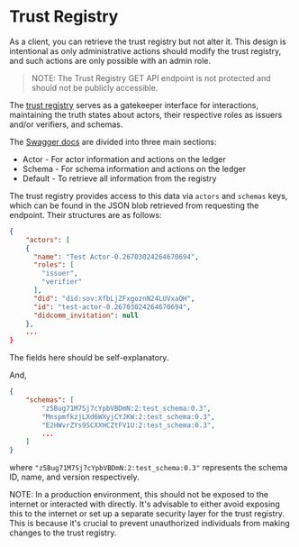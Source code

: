 # Trust Registry

As a client, you can retrieve the trust registry but not alter it. This design is intentional as only administrative actions should modify the trust registry, and such actions are only possible with an admin role.

> NOTE: The Trust Registry GET API endpoint is not protected and should not be publicly accessible.

The [trust registry](http://localhost:8001/docs) serves as a gatekeeper interface for interactions, maintaining the truth states about actors, their respective roles as issuers and/or verifiers, and schemas.

The [Swagger docs](http://localhost:8001/docs) are divided into three main sections:

- Actor - For actor information and actions on the ledger
- Schema - For schema information and actions on the ledger
- Default - To retrieve all information from the registry

The trust registry provides access to this data via `actors` and `schemas` keys, which can be found in the JSON blob retrieved from requesting the endpoint. Their structures are as follows:

```json
{
    "actors": [
    {
      "name": "Test Actor-0.26703024264670694",
      "roles": [
        "issuer",
        "verifier"
      ],
      "did": "did:sov:XfbLjZFxgoznN24LUVxaQH",
      "id": "test-actor-0.26703024264670694",
      "didcomm_invitation": null
    },
    ...
}
```

The fields here should be self-explanatory.

And,

```json
{
    "schemas": [
        "z5Bug71M7Sj7cYpbVBDmN:2:test_schema:0.3",
        "MnspmfkzjLXd6WXyjCYJKW:2:test_schema:0.3",
        "E2HWvrZYs9SCXXHCZtFV1U:2:test_schema:0.3",
        ...
    ]
}
```

where `"z5Bug71M7Sj7cYpbVBDmN:2:test_schema:0.3"` represents the schema ID, name, and version respectively.

NOTE: In a production environment, this should not be exposed to the internet or interacted with directly. It's advisable to either avoid exposing this to the internet or set up a separate security layer for the trust registry. This is because it's crucial to prevent unauthorized individuals from making changes to the trust registry.
